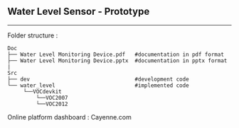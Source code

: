 ## Water Level Sensor - Prototype 
---

Folder structure : 

```
Doc
├── Water Level Monitoring Device.pdf   #documentation in pdf format
├── Water Level Monitoring Device.pptx  #documentation in pptx format
|    
Src
├── dev                                 #development code    
└── water_level                         #implemented code
     └──VOCdevkit
         └──VOC2007
         └──VOC2012
```

Online platform dashboard : Cayenne.com